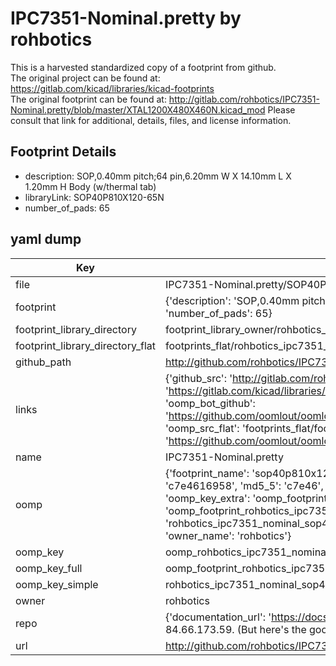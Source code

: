 # IPC7351-Nominal.pretty by rohbotics  
This is a harvested standardized copy of a footprint from github.  
The original project can be found at:  
https://gitlab.com/kicad/libraries/kicad-footprints  
The original footprint can be found at:
http://gitlab.com/rohbotics/IPC7351-Nominal.pretty/blob/master/XTAL1200X480X460N.kicad_mod
Please consult that link for additional, details, files, and license information.  
## Footprint Details
* description: SOP,0.40mm pitch;64 pin,6.20mm W X 14.10mm L X 1.20mm H Body (w/thermal tab)  
* libraryLink: SOP40P810X120-65N  
* number_of_pads: 65  
## yaml dump  
| Key | Value |  
| --- | --- |  
| file | IPC7351-Nominal.pretty/SOP40P810X120-65N.kicad_mod |  
| footprint | {'description': 'SOP,0.40mm pitch;64 pin,6.20mm W X 14.10mm L X 1.20mm H Body (w/thermal tab)', 'libraryLink': 'SOP40P810X120-65N', 'number_of_pads': 65} |  
| footprint_library_directory | footprint_library_owner/rohbotics_IPC7351-Nominal.pretty |  
| footprint_library_directory_flat | footprints_flat/rohbotics_ipc7351_nominal_sop40p810x120_65n/working |  
| github_path | http://github.com/rohbotics/IPC7351-Nominal.pretty/blob/master/SOP40P810X120-65N.kicad_mod |  
| links | {'github_src': 'http://gitlab.com/rohbotics/IPC7351-Nominal.pretty/blob/master/XTAL1200X480X460N.kicad_mod', 'github_src_repo': 'https://gitlab.com/kicad/libraries/kicad-footprints', 'oomp_bot': 'footprints/rohbotics_ipc7351_nominal_sop40p810x120_65n/working', 'oomp_bot_github': 'https://github.com/oomlout/oomlout_oomp_footprint_bot/tree/main/footprints/rohbotics_ipc7351_nominal_sop40p810x120_65n/working', 'oomp_src_flat': 'footprints_flat/footprints_flat/rohbotics_ipc7351_nominal_sop40p810x120_65n/working', 'oomp_src_flat_github': 'https://github.com/oomlout/oomlout_oomp_footprint_src/tree/main/footprints_flat/rohbotics_ipc7351_nominal_sop40p810x120_65n/working'} |  
| name | IPC7351-Nominal.pretty |  
| oomp | {'footprint_name': 'sop40p810x120_65n', 'library_name': 'ipc7351_nominal', 'md5': 'c7e46169584da6761d12a9033a9a3d6c', 'md5_10': 'c7e4616958', 'md5_5': 'c7e46', 'md5_6': 'c7e461', 'oomp_key': 'oomp_rohbotics_ipc7351_nominal_sop40p810x120_65n', 'oomp_key_extra': 'oomp_footprint_rohbotics_ipc7351_nominal_sop40p810x120_65n', 'oomp_key_full': 'oomp_footprint_rohbotics_ipc7351_nominal_sop40p810x120_65n_c7e461', 'oomp_key_simple': 'rohbotics_ipc7351_nominal_sop40p810x120_65n', 'original_filename': 'IPC7351-Nominal.pretty/SOP40P810X120-65N.kicad_mod', 'owner_name': 'rohbotics'} |  
| oomp_key | oomp_rohbotics_ipc7351_nominal_sop40p810x120_65n |  
| oomp_key_full | oomp_footprint_rohbotics_ipc7351_nominal_sop40p810x120_65n |  
| oomp_key_simple | rohbotics_ipc7351_nominal_sop40p810x120_65n |  
| owner | rohbotics |  
| repo | {'documentation_url': 'https://docs.github.com/rest/overview/resources-in-the-rest-api#rate-limiting', 'message': "API rate limit exceeded for 84.66.173.59. (But here's the good news: Authenticated requests get a higher rate limit. Check out the documentation for more details.)"} |  
| url | http://github.com/rohbotics/IPC7351-Nominal.pretty |  

